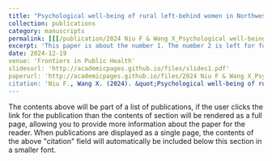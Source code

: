 ```yaml
---
title: "Psychological well-being of rural left-behind women in Northwest China and its associated factors: a regional, population-based study"
collection: publications
category: manuscripts
permalink: [[[/publication/2024 Niu F & Wang X_Psychological well-being of rural left-behind women in Northwest China and its associated factors a regional, population-based study]       
excerpt: 'This paper is about the number 1. The number 2 is left for future work.'
date: 2024-12-19
venue: 'Frontiers in Public Health'
slidesurl: 'http://academicpages.github.io/files/slides1.pdf'
paperurl: 'http://academicpages.github.io/files/2024 Niu F & Wang X_Psychological well-being of rural left-behind women in Northwest China and its associated factors a regional, population-based study.pdf'
citation: 'Niu F., Wang X. (2024). &quot;Psychological well-being of rural left-behind women in Northwest China and its associated factors: a regional, population-based study.&quot; <i>Frontiers in Public Health</i>. 12(1).'
---
```


The contents above will be part of a list of publications, if the user clicks the link for the publication than the contents of section will be rendered as a full page, allowing you to provide more information about the paper for the reader. When publications are displayed as a single page, the contents of the above "citation" field will automatically be included below this section in a smaller font.
